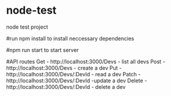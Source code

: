 # node-test
node test project

#run npm install
to install neccessary dependencies

#npm run start
to start server

#API routes
 Get - http://localhost:3000/Devs - list all devs
Post - http://localhost:3000/Devs - create a dev
Put - http://localhost:3000/Devs/:DevId - read a dev
Patch - http://localhost:3000/Devs/:DevId -update a dev
Delete - http://localhost:3000/Devs/:DevId - delete a dev

